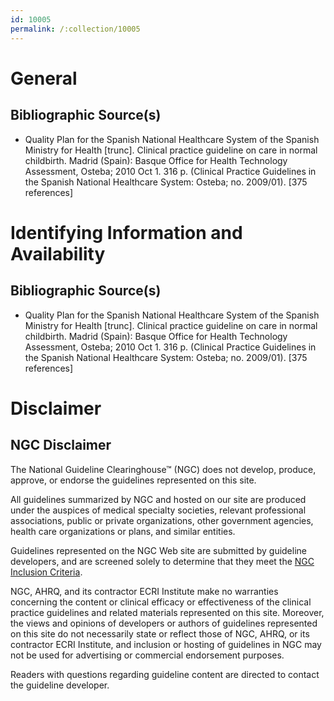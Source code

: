 ```yaml
---
id: 10005
permalink: /:collection/10005
---
```


# General

## Bibliographic Source(s)

- Quality Plan for the Spanish National Healthcare System of the Spanish Ministry for Health [trunc]. Clinical practice guideline on care in normal childbirth. Madrid (Spain): Basque Office for Health Technology Assessment, Osteba; 2010 Oct 1. 316 p. (Clinical Practice Guidelines in the Spanish National Healthcare System: Osteba; no. 2009/01). [375 references]

# Identifying Information and Availability

## Bibliographic Source(s)

- Quality Plan for the Spanish National Healthcare System of the Spanish Ministry for Health [trunc]. Clinical practice guideline on care in normal childbirth. Madrid (Spain): Basque Office for Health Technology Assessment, Osteba; 2010 Oct 1. 316 p. (Clinical Practice Guidelines in the Spanish National Healthcare System: Osteba; no. 2009/01). [375 references]

# Disclaimer

## NGC Disclaimer

The National Guideline Clearinghouse™ (NGC) does not develop, produce, approve, or endorse the guidelines represented on this site.

All guidelines summarized by NGC and hosted on our site are produced under the auspices of medical specialty societies, relevant professional associations, public or private organizations, other government agencies, health care organizations or plans, and similar entities.

Guidelines represented on the NGC Web site are submitted by guideline developers, and are screened solely to determine that they meet the [NGC Inclusion Criteria](/help-and-about/summaries/inclusion-criteria).

NGC, AHRQ, and its contractor ECRI Institute make no warranties concerning the content or clinical efficacy or effectiveness of the clinical practice guidelines and related materials represented on this site. Moreover, the views and opinions of developers or authors of guidelines represented on this site do not necessarily state or reflect those of NGC, AHRQ, or its contractor ECRI Institute, and inclusion or hosting of guidelines in NGC may not be used for advertising or commercial endorsement purposes.

Readers with questions regarding guideline content are directed to contact the guideline developer.

